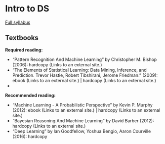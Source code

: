 # Intro to DS
[Full syllabus](http://files.skoltech.ru/data/edu/syllabuses/2021/MA030111.pdf)

## Textbooks
**Required reading:**

- “Pattern Recognition And Machine Learning” by Christopher M. Bishop (2006): hardcopy (Links to an external site.)
- “The Elements of Statistical Learning: Data Mining, Inference, and Prediction. Trevor Hastie, Robert Tibshirani, Jerome Friedman.” (2009): ebook (Links to an external site.) | hardcopy (Links to an external site.)
- 
**Recommended reading:**

- “Machine Learning - A Probabilistic Perspective” by Kevin P. Murphy (2012): ebook (Links to an external site.) | hardcopy (Links to an external site.)
- “Bayesian Reasoning And Machine Learning” by David Barber (2012): hardcopy (Links to an external site.)
- “Deep Learning” by Ian Goodfellow, Yoshua Bengio, Aaron Courville (2016): hardcopy
